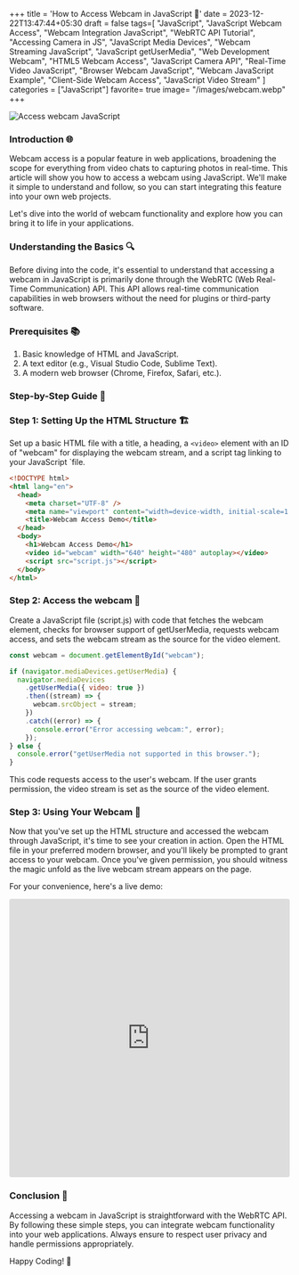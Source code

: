 +++
title = 'How to Access Webcam in JavaScript 📸'
date = 2023-12-22T13:47:44+05:30
draft = false
tags=[
    "JavaScript",
    "JavaScript Webcam Access",
    "Webcam Integration JavaScript",
    "WebRTC API Tutorial",
    "Accessing Camera in JS",
    "JavaScript Media Devices",
    "Webcam Streaming JavaScript",
    "JavaScript getUserMedia",
    "Web Development Webcam",
    "HTML5 Webcam Access",
    "JavaScript Camera API",
    "Real-Time Video JavaScript",
    "Browser Webcam JavaScript",
    "Webcam JavaScript Example",
    "Client-Side Webcam Access",
    "JavaScript Video Stream"
]
categories = ["JavaScript"]
favorite= true
image= "/images/webcam.webp"
+++

![Access webcam JavaScript](/images/webcam.webp)

### Introduction 🌐

Webcam access is a popular feature in web applications, broadening the scope for everything from video chats to capturing photos in real-time. This article will show you how to access a webcam using JavaScript. We'll make it simple to understand and follow, so you can start integrating this feature into your own web projects.

Let's dive into the world of webcam functionality and explore how you can bring it to life in your applications.

### Understanding the Basics 🔍

Before diving into the code, it's essential to understand that accessing a webcam in JavaScript is primarily done through the WebRTC (Web Real-Time Communication) API. This API allows real-time communication capabilities in web browsers without the need for plugins or third-party software.

### Prerequisites 📚

1.  Basic knowledge of HTML and JavaScript.
2.  A text editor (e.g., Visual Studio Code, Sublime Text).
3.  A modern web browser (Chrome, Firefox, Safari, etc.).

### Step-by-Step Guide 👣

### Step 1: Setting Up the HTML Structure 🏗️

Set up a basic HTML file with a title, a heading, a `<video>` element with an ID of "webcam" for displaying the webcam stream, and a script tag linking to your JavaScript `file.

```html
<!DOCTYPE html>
<html lang="en">
  <head>
    <meta charset="UTF-8" />
    <meta name="viewport" content="width=device-width, initial-scale=1.0" />
    <title>Webcam Access Demo</title>
  </head>
  <body>
    <h1>Webcam Access Demo</h1>
    <video id="webcam" width="640" height="480" autoplay></video>
    <script src="script.js"></script>
  </body>
</html>
```

### Step 2: Access the webcam 📸

Create a JavaScript file (script.js) with code that fetches the webcam element, checks for browser support of getUserMedia, requests webcam access, and sets the webcam stream as the source for the video element.

```javascript
const webcam = document.getElementById("webcam");

if (navigator.mediaDevices.getUserMedia) {
  navigator.mediaDevices
    .getUserMedia({ video: true })
    .then((stream) => {
      webcam.srcObject = stream;
    })
    .catch((error) => {
      console.error("Error accessing webcam:", error);
    });
} else {
  console.error("getUserMedia not supported in this browser.");
}
```

This code requests access to the user's webcam. If the user grants permission, the video stream is set as the source of the video element.

### Step 3: Using Your Webcam 🎥

Now that you've set up the HTML structure and accessed the webcam through JavaScript, it's time to see your creation in action. Open the HTML file in your preferred modern browser, and you'll likely be prompted to grant access to your webcam. Once you've given permission, you should witness the magic unfold as the live webcam stream appears on the page.

For your convenience, here's a live demo:

<iframe src="https://codesandbox.io/p/sandbox/access-webcam-javascript-2pntx6" style="width:100%; height:500px; border:0; border-radius: 4px; overflow:hidden;" title="Access webcam"></iframe>

### Conclusion 🎉

Accessing a webcam in JavaScript is straightforward with the WebRTC API. By following these simple steps, you can integrate webcam functionality into your web applications. Always ensure to respect user privacy and handle permissions appropriately.

Happy Coding! 🚀
